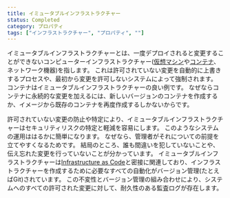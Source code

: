 ```yaml
---
title: イミュータブルインフラストラクチャー
status: Completed
category: プロパティ
tags: ["インフラストラクチャー", "プロパティ", ""]
---
```


イミュータブルインフラストラクチャーとは、一度デプロイされると変更することができないコンピューターインフラストラクチャー([仮想マシン](/ja/virtual-machine/)や[コンテナ](/ja/container/)、ネットワーク機器)を指します。
これは許可されていない変更を自動的に上書きするプロセスや、最初から変更を許可しないシステムによって強制されます。
コンテナはイミュータブルインフラストラクチャーの良い例です。
なぜならコンテナに永続的な変更を加えるには、新しいバージョンのコンテナを作成するか、イメージから既存のコンテナを再度作成するしかないからです。

許可されていない変更の防止や特定により、イミュータブルインフラストラクチャーはセキュリティリスクの特定と軽減を容易にします。
このようなシステムの運用ははるかに簡単になります。
なぜなら、管理者がそれについての前提を立てやすくなるためです。
結局のところ、誰も間違いを犯していないことや、伝え忘れた変更を行っていないことが分かっています。
イミュータブルインフラストラクチャーは[Infrastructure as Code](/ja/infrastructure-as-code/)と密接に関連しており、インフラストラクチャーを作成するために必要なすべての自動化がバージョン管理(たとえばGit)されています。
この不変性とバージョン管理の組み合わせにより、システムへのすべての許可された変更に対して、耐久性のある監査ログが存在します。
